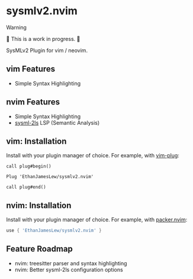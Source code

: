 # sysmlv2.nvim

> [!WARNING]
> 🚧 This is a work in progress. 🚧

SysMLv2 Plugin for vim / neovim.

## vim Features

* Simple Syntax Highlighting

## nvim Features

* Simple Syntax Highlighting
* [sysml-2ls](https://github.com/sensmetry/sysml-2ls) LSP (Semantic Analysis)

## vim: Installation

Install with your plugin manager of choice. For example, with [vim-plug](https://github.com/junegunn/vim-plug):

```vim
call plug#begin()

Plug 'EthanJamesLew/sysmlv2.nvim'

call plug#end()
```

## nvim: Installation

Install with your plugin manager of choice. For example, with [packer.nvim](https://github.com/wbthomason/packer.nvim):

```lua
use { 'EthanJamesLew/sysmlv2.nvim' }
```

## Feature Roadmap

* nvim: treesitter parser and syntax highlighting
* nvim: Better sysml-2ls configuration options
